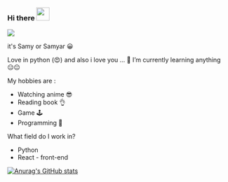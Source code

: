 ### Hi there <img src="https://raw.githubusercontent.com/MartinHeinz/MartinHeinz/master/wave.gif" width="30px">

<img src="https://media.giphy.com/media/HcmeBxVSg8YGA/giphy.gif">

it's Samy or Samyar 😀

Love in python (😍)
and also i love you ...
🌱 I’m currently learning anything 😑😐

My hobbies are :
* Watching anime 😎
* Reading book 👌
* Game 🕹
* Programming 🐍

What field do I work in?
* Python 
* React - front-end


[![Anurag's GitHub stats](https://github-readme-stats.vercel.app/api?username=erfanbanaei)](https://github.com/anuraghazra/github-readme-stats)
